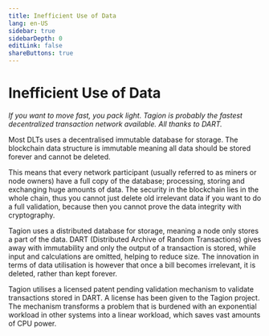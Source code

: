 ```yaml
---
title: Inefficient Use of Data
lang: en-US
sidebar: true
sidebarDepth: 0
editLink: false
shareButtons: true
---
```


# Inefficient Use of Data

_If you want to move fast, you pack light. Tagion is probably the fastest decentralized transaction network available. All thanks to DART._

Most DLTs uses a decentralised immutable database for storage. The blockchain data structure is immutable meaning all data should be stored forever and cannot be deleted. 

This means that every network participant (usually referred to as miners or node owners) have a full copy of the database; processing, storing and exchanging huge amounts of data. The security in the blockchain lies in the whole chain, thus you cannot just delete old irrelevant data if you want to do a full validation, because then you cannot prove the data integrity with cryptography. 

Tagion uses a distributed database for storage, meaning a node only stores a part of the data. DART (Distributed Archive of Random Transactions) gives away with immutability and only the output of a transaction is stored, while input and calculations are omitted, helping to reduce size. The innovation in terms of data utilisation is however that once a bill becomes irrelevant, it is deleted, rather than kept forever. 

Tagion utilises a licensed patent pending validation mechanism to validate transactions stored in DART. A license has been given to the Tagion project. The mechanism transforms a problem that is burdened with an exponential workload in other systems into a linear workload, which saves vast amounts of CPU power.
